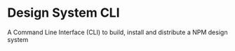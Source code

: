 # Design System CLI

A Command Line Interface (CLI) to build, install and distribute a NPM design system
